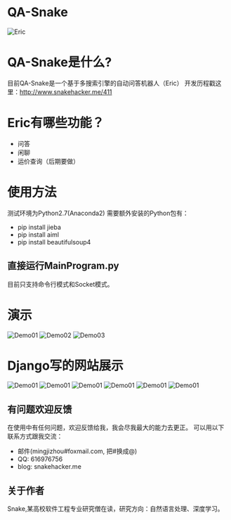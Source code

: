 # QA-Snake
![Eric](https://raw.githubusercontent.com/SnakeHacker/QA-Snake/master/resources/Eric-Logo.png)
# QA-Snake是什么?
目前QA-Snake是一个基于多搜索引擎的自动问答机器人（Eric）
开发历程戳这里：http://www.snakehacker.me/411

# Eric有哪些功能？

* 问答
* 闲聊
* 运价查询（后期要做）

# 使用方法
   测试环境为Python2.7(Anaconda2)
   需要额外安装的Python包有：
   * pip install jieba
   * pip install aiml
   * pip install beautifulsoup4
   ## 直接运行MainProgram.py
   目前只支持命令行模式和Socket模式。

# 演示
![Demo01](https://raw.githubusercontent.com/SnakeHacker/QA-Snake/master/demo/SnakeQADemo01.png)
![Demo02](https://raw.githubusercontent.com/SnakeHacker/QA-Snake/master/demo/SnakeQADemo02.png)
![Demo03](https://raw.githubusercontent.com/SnakeHacker/QA-Snake/master/demo/SnakeQADemo03.png)
# Django写的网站展示
![Demo01](https://raw.githubusercontent.com/SnakeHacker/QA-Snake/master/demo/qa02.png)
![Demo01](https://raw.githubusercontent.com/SnakeHacker/QA-Snake/master/demo/qa03.png)
![Demo01](https://raw.githubusercontent.com/SnakeHacker/QA-Snake/master/demo/qa04.png)
![Demo01](https://raw.githubusercontent.com/SnakeHacker/QA-Snake/master/demo/qa05.png)
![Demo01](https://raw.githubusercontent.com/SnakeHacker/QA-Snake/master/demo/qa06.png)
![Demo01](https://raw.githubusercontent.com/SnakeHacker/QA-Snake/master/demo/qa07.png)


## 有问题欢迎反馈
在使用中有任何问题，欢迎反馈给我，我会尽我最大的能力去更正。
可以用以下联系方式跟我交流：

* 邮件(mingjizhou#foxmail.com, 把#换成@)
* QQ: 616976756
* blog: snakehacker.me


## 关于作者
Snake,某高校软件工程专业研究僧在读，研究方向：自然语言处理、深度学习。
